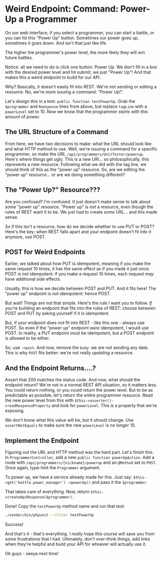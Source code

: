 # Weird Endpoint: Command: Power-Up a Programmer

On our web interface, if you select a programmer, you can start a battle, *or* you
can hit this "Power Up" button. Sometimes our power goes up, sometimes it goes down.
And isn't that just like life.

The higher the programmer's power level, the more likely they will win future battles.

Notice: all we need to do is click one button: Power Up. We don't fill in a box with
the desired power level and hit submit, we just "Power Up"! And that makes this a
weird endpoint to build for our API.

Why? Basically, it doesn't easily fit into REST. We're not sending or editing
a resource. No, we're more issuing a command: "Power Up!".

Let's design this in a test: `public function testPowerUp`. Grab the `$programmer`
and `Reesponse` lines from above, but replace `tagLine` with a `powerLevel` set to
10. Now we know that the programmer *starts* with this amount of power.

## The URL Structure of a Command

From here, we have *two* decisions to make: what the URL should look like and what HTTP method
to use. Well, we're issuing a command for a specific programmer, so make the URL
`/api/programmers/UnitTester/powerup`. Here's where things get ugly. This is a new
URI... so philosophically, this represents a new resource. Following what we did
with the tag line, we should think of this as the "power up" resource. So, are we
editing the "power up" resource... or are we doing something different?

## The "Power Up?" Resource???

Are you confused? I'm confused. It just doesn't make sense to talk about some
"power up" resource. "Power up" is *not* a resource, even though the rules of REST
want it to be. We just had to create *some* URL... and this made sense.

So if this isn't a resource, how do we decide whether to use PUT or POST? Here's
the key: when REST falls apart and your endpoint doesn't fit into it anymore, use
POST.

## POST for Weird Endpoints

Earlier, we talked about how PUT is idempotent, meaning if you make the same request
10 times, it has the same effect as if you made it just once. POST is *not* idempotent:
if you make a request 10 times, each request *may* have additional side effects.

Usually, this is how we decide between POST and PUT. And it fits here! The "power up"
endpoint is *not* idempotent: hence POST.

But wait! Things are *not* that simple. Here's the rule I want you to follow. *If*
you're building an endpoint that fits into the rules of REST: choose between POST
and PUT by asking yourself if it is idempotent.

But, if your endpoint does *not* fit into REST - like this one - always use POST.
So even if the "power up" endpoint *were* idempotent, I would use POST. In reality,
a PUT endpoint *must* be idempotent, but a POST endpoint is allowed to be either.

So, use `->post`. And now, remove the `body`: we are not sending any data. This is
why `POST` fits better: we're not really *updating* a resource.

## And the Endpoint Returns....?

Assert that 200 matches the status code. And now, what should the endpoint return?
We're not in a normal REST API situation, so it matters less. You could return nothing,
or you could return the power level. But to be as predictable as possible, let's
return the entire programmer resource. Read the new power level from this with
`$this->asserter()->readResponseProperty` and look for `powerLevel`. This *is* a
property that we're exposing.

We don't know what this value will be, but it *should* change. Use `assertNotEquals`
to make sure the new `powerLevel` is no longer 10.

## Implement the Endpoint

Figuring out the URL and HTTP method was the hard part. Let's finish this. In
`ProgrammerController`, add a new `public function powerUpAction`. Add a route with
`/api/programmers/{nickname}/powerup` and an `@Method` set to `POST`. Once again,
type-hint the `Programmer` argument.

To power up, we have a service already made for this. Just say: `$this->get('battle.power_manager')`
`->powerUp()` and pass it the `$programmer`.

That takes care of everything. Now, return `$this->createApiResponse($programmer)`.

Done! Copy the `testPowerUp` method name and run that test:

```bash
./vendor/bin/phpunit -—filter testPowerUp
```

Success!

And that's it - that's everything. I *really* hope this course will save you
from some frustrations that I had. Ultimately, don't over-think things, add links
when they're helpful and build your API for whoever will actually use it.

Ok guys - seeya next time!
